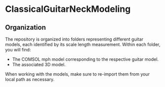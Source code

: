 # ClassicalGuitarNeckModeling

## Organization

The repository is organized into folders representing different guitar models, each identified by its scale length measurement. Within each folder, you will find:

- The COMSOL mph model corresponding to the respective guitar model.
- The associated 3D model.

When working with the models, make sure to re-import them from your local path as necessary.
